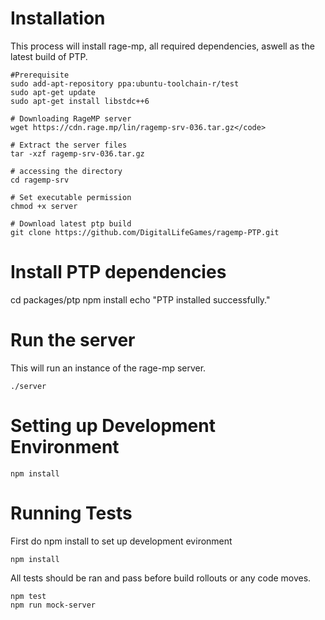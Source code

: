 # Installation
This process will install rage-mp, all required dependencies, aswell as the latest build of PTP.
```
#Prerequisite
sudo add-apt-repository ppa:ubuntu-toolchain-r/test
sudo apt-get update
sudo apt-get install libstdc++6

# Downloading RageMP server
wget https://cdn.rage.mp/lin/ragemp-srv-036.tar.gz</code>

# Extract the server files
tar -xzf ragemp-srv-036.tar.gz

# accessing the directory
cd ragemp-srv

# Set executable permission
chmod +x server

# Download latest ptp build
git clone https://github.com/DigitalLifeGames/ragemp-PTP.git
```

# Install PTP dependencies
cd packages/ptp
npm install
echo "PTP installed successfully."

# Run the server
This will run an instance of the rage-mp server.
```
./server
```

# Setting up Development Environment
```
npm install
```


# Running Tests
First do npm install to set up development evironment
```
npm install
```

All tests should be ran and pass before build rollouts or any code moves.
```
npm test
npm run mock-server
```
